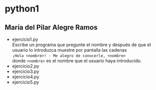 # python1
## María del Pilar Alegre Ramos
- ejercicio1.py  
  Escribe un programa que pregunte el nombre y después de que el usuario lo introduzca muestre por pantalla las cadenas  
  `¡Hola <nombre>! - Me alegro de conocerle, <nombre>`  
  donde `<nombre>` es el nombre que el usuario haya introducido.
- ejercicio2.py
- ejercicio3.py
- ejercicio4.py
- ejercicio5.py